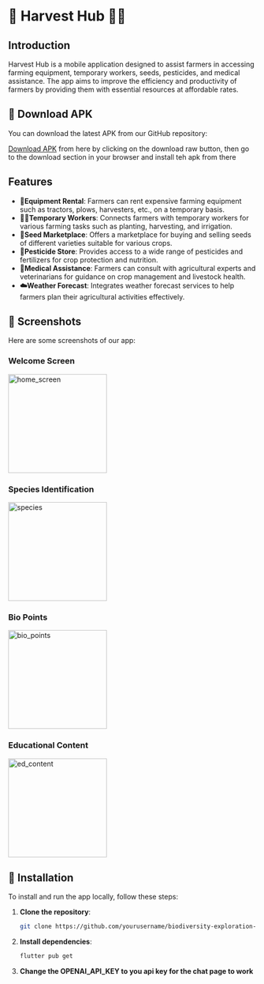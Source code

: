 # 🧺 Harvest Hub 🧑‍🌾


## Introduction

Harvest Hub is a mobile application designed to assist farmers in accessing farming equipment, temporary workers, seeds, pesticides, and medical assistance. The app aims to improve the efficiency and productivity of farmers by providing them with essential resources at affordable rates.


## 📲 Download APK

You can download the latest APK from our GitHub repository:

[Download APK](assets/app-release.apk) from here by clicking on the download raw button, then go to the download section in your browser and install teh apk from there


## Features

- **🚜Equipment Rental**: Farmers can rent expensive farming equipment such as tractors, plows, harvesters, etc., on a temporary basis.
- **👩‍🌾Temporary Workers**: Connects farmers with temporary workers for various farming tasks such as planting, harvesting, and irrigation.
- **🌱Seed Marketplace**: Offers a marketplace for buying and selling seeds of different varieties suitable for various crops.
- **🦟Pesticide Store**: Provides access to a wide range of pesticides and fertilizers for crop protection and nutrition.
- **🏥Medical Assistance**: Farmers can consult with agricultural experts and veterinarians for guidance on crop management and livestock health.
- **☁️Weather Forecast**: Integrates weather forecast services to help farmers plan their agricultural activities effectively.


## 📸 Screenshots

Here are some screenshots of our app:

### Welcome Screen
<img src="https://github.com/abhijit-23blaze/Harvest-Hub/assets/Screenshot_20240601-182806" alt="home_screen" width="200">

### Species Identification
<img src="https://github.com/abhijit-23blaze/Bio-Bounty/assets/169768803/dd053448-049c-42c0-a3ef-181765ab5e04" alt="species" width="200">

### Bio Points
<img src="https://github.com/abhijit-23blaze/Bio-Bounty/assets/169768803/3e03539f-a8d3-4b92-b03e-00ed4f0a797c" alt="bio_points" width="200">

### Educational Content
<img src="https://github.com/abhijit-23blaze/Bio-Bounty/assets/169768803/6506a657-e423-46f1-a9d6-2cd8b066f775" alt="ed_content" width="200">



## 🚀 Installation

To install and run the app locally, follow these steps:

1. **Clone the repository**:
   ```sh
   git clone https://github.com/yourusername/biodiversity-exploration-app.git

  2. **Install dependencies**:
     ```sh
     flutter pub get 

  3. **Change the OPENAI_API_KEY to you api key for the chat page to work**


  
